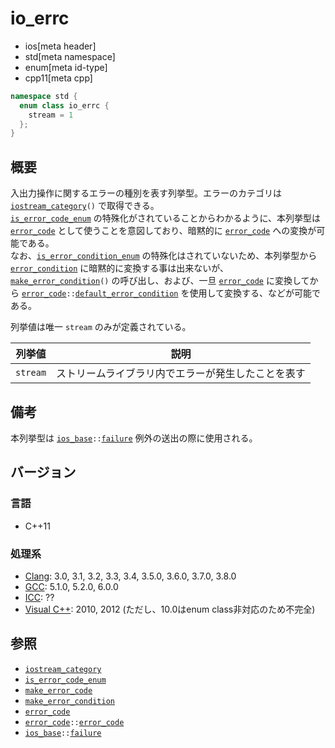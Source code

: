 # io_errc
* ios[meta header]
* std[meta namespace]
* enum[meta id-type]
* cpp11[meta cpp]

```cpp
namespace std {
  enum class io_errc {
    stream = 1
  };
}
```

## 概要
入出力操作に関するエラーの種別を表す列挙型。エラーのカテゴリは [`iostream_category`](iostream_category.md)`()` で取得できる。  
[`is_error_code_enum`](is_error_code_enum.md) の特殊化がされていることからわかるように、本列挙型は [`error_code`](../system_error/error_code.md) として使うことを意図しており、暗黙的に [`error_code`](../system_error/error_code.md) への変換が可能である。  
なお、[`is_error_condition_enum`](../system_error/is_error_condition_enum.md) の特殊化はされていないため、本列挙型から [`error_condition`](../system_error/error_condition.md) に暗黙的に変換する事は出来ないが、[`make_error_condition`](make_error_condition.md)`()` の呼び出し、および、一旦 [`error_code`](../system_error/error_code.md) に変換してから [`error_code`](../system_error/error_code.md)`::`[`default_error_condition`](../system_error/error_code/default_error_condition.md) を使用して変換する、などが可能である。


列挙値は唯一 `stream` のみが定義されている。

| 列挙値   | 説明                                               |
|----------|----------------------------------------------------|
| `stream` | ストリームライブラリ内でエラーが発生したことを表す |


## 備考
本列挙型は [`ios_base`](ios_base.md)`::`[`failure`](ios_base/failure.md) 例外の送出の際に使用される。  


## バージョン
### 言語
- C++11

### 処理系
- [Clang](/implementation.md#clang): 3.0, 3.1, 3.2, 3.3, 3.4, 3.5.0, 3.6.0, 3.7.0, 3.8.0
- [GCC](/implementation.md#gcc): 5.1.0, 5.2.0, 6.0.0
- [ICC](/implementation.md#icc): ??
- [Visual C++](/implementation.md#visual_cpp): 2010, 2012 (ただし、10.0はenum class非対応のため不完全)


## 参照
- [`iostream_category`](iostream_category.md)
- [`is_error_code_enum`](is_error_code_enum.md)
- [`make_error_code`](make_error_code.md)
- [`make_error_condition`](make_error_condition.md)
- [`error_code`](../system_error/error_code.md)
- [`error_code`](../system_error/error_code.md)`::`[`error_code`](../system_error/error_code/op_constructor.md)
- [`ios_base`](ios_base.md)`::`[`failure`](ios_base/failure.md)
